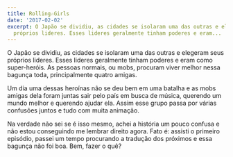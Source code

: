 ```yaml
---
title: Rolling☆Girls
date: '2017-02-02'
excerpt: O Japão se dividiu, as cidades se isolaram uma das outras e elegeram seus
  próprios lideres. Esses lideres geralmente tinham poderes e eram...
---
```




O Japão se dividiu, as cidades se isolaram uma das outras e elegeram seus próprios lideres. Esses lideres geralmente tinham poderes e eram como super-heróis. As pessoas normais, ou mobs, procuram viver melhor nessa bagunça toda, principalmente quatro amigas.

Um dia uma dessas heroínas não se deu bem em uma batalha e as mobs amigas dela foram juntas sair pelo país em busca de música, querendo um mundo melhor e querendo ajudar ela. Assim esse grupo passa por várias confusões juntos e tudo com muita animação.

Na verdade não sei se é isso mesmo, achei a história um pouco confusa e não estou conseguindo me lembrar direito agora. Fato é: assisti o primeiro episódio, passei um tempo procurando a tradução dos próximos e essa bagunça não foi boa. Bem, fazer o quê?